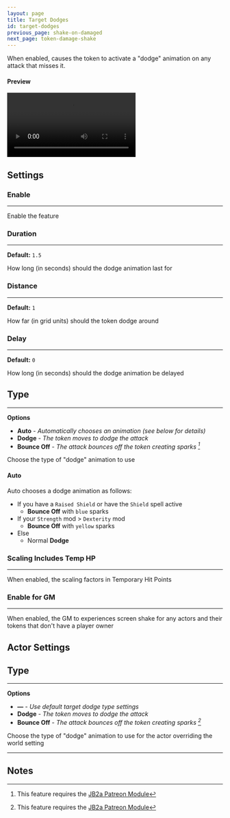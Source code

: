 ```yaml
---
layout: page
title: Target Dodges
id: target-dodges
previous_page: shake-on-damaged
next_page: token-damage-shake
---
```


When enabled, causes the token to activate a "dodge" animation on any attack that misses it.

#### Preview

<video controls>
  <source src="/docs/videos/target-dodges.mp4" type="video/mp4">
</video>

## Settings

### Enable

---

Enable the feature

### Duration

---

**Default:** `1.5`

How long (in seconds) should the dodge animation last for

### Distance

---

**Default:** `1`

How far (in grid units) should the token dodge around

### Delay

---

**Default:** `0`

How long (in seconds) should the dodge animation be delayed

## Type

---

**Options**

-   **Auto** - _Automatically chooses an animation (see below for details)_
-   **Dodge** - _The token moves to dodge the attack_
-   **Bounce Off** - _The attack bounces off the token creating sparks [^1]_

Choose the type of "dodge" animation to use

#### Auto

Auto chooses a dodge animation as follows:

-   If you have a `Raised Shield` or have the `Shield` spell active
    -   **Bounce Off** with `blue` sparks
-   If your `Strength` mod > `Dexterity` mod
    -   **Bounce Off** with `yellow` sparks
-   Else
    -   Normal **Dodge**

### Scaling Includes Temp HP

---

When enabled, the scaling factors in Temporary Hit Points

### Enable for GM

---

When enabled, the GM to experiences screen shake for any actors and their tokens that don't have a player owner

## Actor Settings

## Type

---

**Options**

-   **—** - _Use default target dodge type settings_
-   **Dodge** - _The token moves to dodge the attack_
-   **Bounce Off** - _The attack bounces off the token creating sparks [^1]_

Choose the type of "dodge" animation to use for the actor overriding the world setting

---

## Notes

[^1]: This feature requires the [JB2a Patreon Module](https://www.patreon.com/JB2A)

